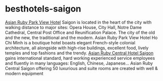 # besthotels-saigon
<a href=http://www.hotels-in-vietnam.com/asia/vietnam/ho_chi_minh_saigon_hotels/asian_ruby_hotel_3.html>Asian Ruby Park View Hotel</a> Saigon is located in the heart of the city with walking distance to major sites: Opera House, City Hall, Notre Dame Cathedral, Central Post Office and Reunification Palace. The city of the old and the new, the traditional and the modern. Asian Ruby Park View Hotel Ho Chi Minh is a boutique hotel boasts elegant French-style colonial architecture, all alongside with high-rise buildings, excellent food, lively temples and top fashions and the trendy.
<a href=http://www.hotels-in-vietnam.com/asia/vietnam/ho_chi_minh_saigon_hotels/asian_ruby_hotel_4.html>Asian Ruby Central Hotel Saigon</a> gains international standard, hard working experienced service employees and fluently in many languages: English, Chinese, Japanese... Asian Ruby Central Saigon offering 50 luxurious and suite rooms are created with well & modern equipment
